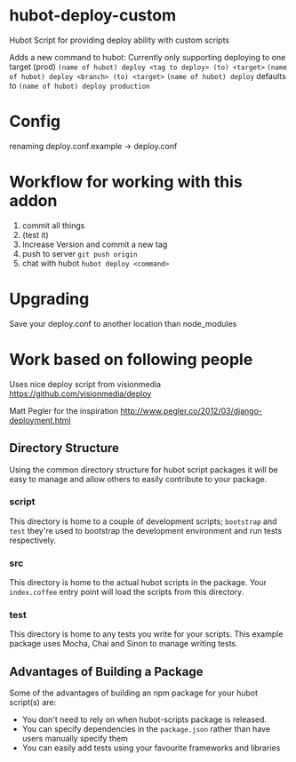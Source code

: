 hubot-deploy-custom
===================

Hubot Script for providing deploy ability with custom scripts

Adds a new command to hubot:
Currently only supporting deploying to one target (prod)
```(name of hubot) deploy <tag to deploy> (to) <target>```
```(name of hubot) deploy <branch> (to) <target>```
```(name of hubot) deploy``` defaults to ```(name of hubot) deploy production```

Config
======

renaming deploy.conf.example -> deploy.conf

Workflow for working with this addon
====================================

1. commit all things
2. (test it)
3. Increase Version and commit a new tag
4. push to server ```git push origin```
5. chat with hubot ```hubot deploy <command>```


Upgrading
====================================

Save your deploy.conf to another location than node_modules



Work based on following people
==============================


Uses nice deploy script from visionmedia
https://github.com/visionmedia/deploy

Matt Pegler for the inspiration
http://www.pegler.co/2012/03/django-deployment.html



## Directory Structure

Using the common directory structure for hubot script packages it will be easy
to manage and allow others to easily contribute to your package.

### script

This directory is home to a couple of development scripts; `bootstrap` and `test`
they're used to bootstrap the development environment and run tests
respectively.

### src

This directory is home to the actual hubot scripts in the package. Your
`index.coffee` entry point will load the scripts from this directory.

### test

This directory is home to any tests you write for your scripts. This example
package uses Mocha, Chai and Sinon to manage writing tests.

## Advantages of Building a Package

Some of the advantages of building an npm package for your hubot script(s) are:

* You don't need to rely on when hubot-scripts package is released.
* You can specify dependencies in the `package.json` rather than have users
  manually specify them
* You can easily add tests using your favourite frameworks and libraries

